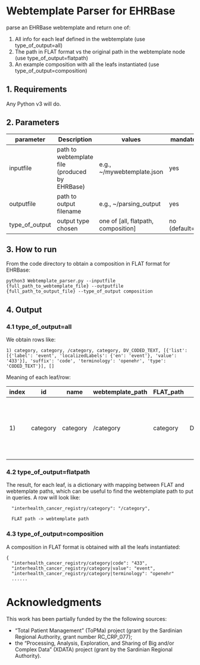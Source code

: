 # Webtemplate Parser for EHRBase 
parse an EHRBase webtemplate and return one of:
1. All info for each leaf defined in the webtemplate  (use type_of_output=all)
2. The path in FLAT format vs the original path in the webtemplate node (use type_of_output=flatpath)
3. An example composition with all the leafs instantiated (use type_of_output=composition)

## 1. Requirements
Any Python v3 will do.

## 2. Parameters
| parameter  | Description              | values |  mandatory |
| ---------  | -----------              | ------ |   ------ |
| inputfile  | path to webtemplate file (produced by EHRBase) | e.g., ~/mywebtemplate.json | yes |
| outputfile | path to output filename  | e.g., ~/parsing_output |  yes  |
|type_of_output | output type chosen    | one of [all, flatpath, composition]  | no (default=all) |

## 3. How to run
From the code directory to obtain a composition in FLAT format for EHRBase:
```
python3 Webtemplate_parser.py --inputfile {full_path_to_webtemplate_file} --outputfile {full_path_to_output_file} --type_of_output composition
```

## 4. Output
### 4.1 type_of_output=all
We obtain rows like:
```
1) category, category, /category, category, DV_CODED_TEXT, [{'list': [{'label': 'event', 'localizedLabels': {'en': 'event'}, 'value': '433'}], 'suffix': 'code', 'terminology': 'openehr', 'type': 'CODED_TEXT'}], []
```
Meaning of each leaf/row:

| index | id   | name | webtemplate_path | FLAT_path | rm_type | inputs | children |
| ----  | ---- | ---- | -----            | ----      | ----    | ----   |  ------  |
|  1\)   | category |  category | /category | category | DV_CODED_TEXT | ```[{'list': [{'label': 'event', 'localizedLabels': {'en': 'event'}, 'value': '433'}], 'suffix': 'code', 'terminology': 'openehr', 'type': 'CODED_TEXT'}]``` |  [] |
### 4.2 type_of_output=flatpath
The result, for each leaf, is a dictionary with mapping between FLAT and webtemplate paths, which can be useful to find the webtemplate path to put in queries. A row will look like:
```
  "interhealth_cancer_registry/category": "/category",

  FLAT path -> webtemplate path
```
### 4.3 type_of_output=composition
A composition in FLAT format is obtained with all the leafs instantiated:
```
{
  "interhealth_cancer_registry/category|code": "433",
  "interhealth_cancer_registry/category|value": "event",
  "interhealth_cancer_registry/category|terminology": "openehr"
  ......
```

# Acknowledgments
This work has been partially funded by the the following sources:
<ul>
<li>“Total Patient Management” (ToPMa) project (grant by the Sardinian Regional Authority, grant number RC_CRP_077);</li>
<li>the “Processing, Analysis, Exploration, and Sharing of Big and/or Complex Data” (XDATA) project (grant by the Sardinian Regional Authority).</li>
</ul>
